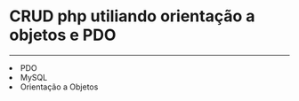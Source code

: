 <h1>CRUD php utiliando orientação a objetos e PDO</h1>
<hr>
<li>PDO</li>
<li>MySQL</li>
<li>Orientação a Objetos</li>
  
